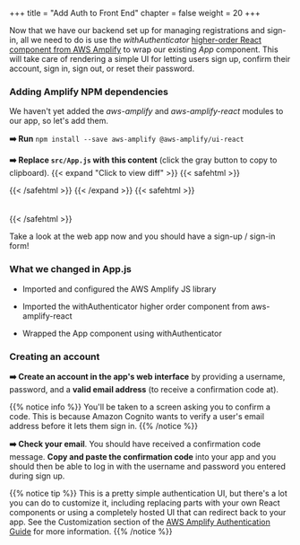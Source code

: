 +++
title = "Add Auth to Front End"
chapter = false
weight = 20
+++

Now that we have our backend set up for managing registrations and sign-in, all we need to do is use the _withAuthenticator_ [higher-order React component from AWS Amplify](https://aws-amplify.github.io/amplify-js/media/authentication_guide.html#using-components-in-react) to wrap our existing _App_ component. This will take care of rendering a simple UI for letting users sign up, confirm their account, sign in, sign out, or reset their password.

### Adding Amplify NPM dependencies

We haven't yet added the *aws-amplify* and *aws-amplify-react* modules to our app, so let's add them.

**➡️ Run** `npm install --save aws-amplify @aws-amplify/ui-react`

**➡️ Replace `src/App.js` with** <span class="clipBtn clipboard" data-clipboard-target="#id83f54c0769f7d11fbbb29e43cf451a8cd4257b04videokycsrcAppjs"><strong>this content</strong></span> (click the gray button to copy to clipboard). 
{{< expand "Click to view diff" >}} {{< safehtml >}}
<div id="diff-id83f54c0769f7d11fbbb29e43cf451a8cd4257b04videokycsrcAppjs"></div> <script type="text/template" data-diff-for="diff-id83f54c0769f7d11fbbb29e43cf451a8cd4257b04videokycsrcAppjs">commit 83f54c0769f7d11fbbb29e43cf451a8cd4257b04
Author: Sathish <sat.hariharan@gmail.com>
Date:   Tue Aug 4 21:40:22 2020 +0530

    add authentication

diff --git a/video-kyc/src/App.js b/video-kyc/src/App.js
index 2ca7f84..94ca89e 100644
--- a/video-kyc/src/App.js
+++ b/video-kyc/src/App.js
@@ -1,7 +1,12 @@
 import React from 'react';
-import logo from './logo.svg';
+import { withAuthenticator} from '@aws-amplify/ui-react';
+
 import './App.css';
 
+import Amplify from 'aws-amplify';
+import awsconfig from './aws-exports';
+Amplify.configure(awsconfig);
+
 function App() {
   return (
     <div className="App">
@@ -12,4 +17,4 @@ function App() {
   );
 }
 
-export default App;
+export default withAuthenticator(App);
</script>
{{< /safehtml >}} {{< /expand >}}
{{< safehtml >}}
<textarea id="id83f54c0769f7d11fbbb29e43cf451a8cd4257b04videokycsrcAppjs" style="position: relative; left: -1000px; width: 1px; height: 1px;">import React from 'react';
import { withAuthenticator} from '@aws-amplify/ui-react';

import './App.css';

import Amplify from 'aws-amplify';
import awsconfig from './aws-exports';
Amplify.configure(awsconfig);

function App() {
  return (
    <div className="App">
      <header className="App-header">
        Hello World !
      </header>
    </div>
  );
}

export default withAuthenticator(App);

</textarea>
{{< /safehtml >}}

Take a look at the web app now and you should have a sign-up / sign-in form!

### What we changed in App.js

- Imported and configured the AWS Amplify JS library

- Imported the withAuthenticator higher order component from aws-amplify-react

- Wrapped the App component using withAuthenticator

### Creating an account

**➡️ Create an account in the app's web interface** by providing a username, password, and a **valid email address** (to receive a confirmation code at).

{{% notice info %}}
You'll be taken to a screen asking you to confirm a code. This is because Amazon Cognito wants to verify a user's email address before it lets them sign in. 
{{% /notice %}}

**➡️ Check your email**. You should have received a confirmation code message. **Copy and paste the confirmation code** into your app and you should then be able to log in with the username and password you entered during sign up. 


{{% notice tip %}}
This is a pretty simple authentication UI, but there's a lot you can do to customize it, including replacing parts with your own React components or using a completely hosted UI that can redirect back to your app. See the Customization section of the [AWS Amplify Authentication Guide](https://aws.github.io/aws-amplify/media/authentication_guide#customization) for more information.
{{% /notice %}}